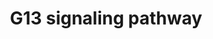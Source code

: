 ---
annotations:
- type: Pathway Ontology
  value: G protein mediated signaling pathway via Galpha12/Galpha13 family
authors:
- A.Chow
- MaintBot
- Thomas
- Christine Chichester
- Khanspers
- Egonw
- Eweitz
description: 'The G13 subunit is an alpha unit of heterotrimeric G proteins that regulates
  cell processes through the use of guanine nucleotide exchange factors. G13 regulates
  actin cytoskeletal remodeling in cells and is essential for receptor tyrosine kinase-induced
  migration of fibroblast and endothelial cells.  Source: [[wikipedia:G12/G13_alpha_subunits|Wikipedia]]'
last-edited: 2021-05-14
organisms:
- Mus musculus
redirect_from:
- /index.php/Pathway:WP298
- /instance/WP298
schema-jsonld:
- '@context': https://schema.org/
  '@id': https://wikipathways.github.io/pathways/WP298.html
  '@type': Dataset
  creator:
    '@type': Organization
    name: WikiPathways
  description: 'The G13 subunit is an alpha unit of heterotrimeric G proteins that
    regulates cell processes through the use of guanine nucleotide exchange factors.
    G13 regulates actin cytoskeletal remodeling in cells and is essential for receptor
    tyrosine kinase-induced migration of fibroblast and endothelial cells.  Source:
    [[wikipedia:G12/G13_alpha_subunits|Wikipedia]]'
  keywords:
  - Gna13
  - Was
  - Pik3cd
  - Cdc42
  - Mapk10
  - Pak3
  - Pip4k2a
  - Iqgap1
  - Limk1
  - Diap1
  - Rock2
  - Cfl2
  - Pfn1
  - Cit
  - Pkn1
  - Myl1
  - Arhgdig
  - Arhgdib
  - Arhgef1
  - Cfl1
  - Ppp1cb
  - Calm1
  - Iqgap2
  - Rps6kb1
  - Rhoa
  - Rac1
  - Pik3r2
  - Map3k4
  - Pik3cb
  - Mybph
  - Sra1
  - Rock1
  - Rtkn
  - Sh3rf1
  - Wasl
  - Rhpn2
  - Pik3ca
  - Tnk2
  license: CC0
  name: G13 signaling pathway
seo: CreativeWork
title: G13 signaling pathway
wpid: WP298
---